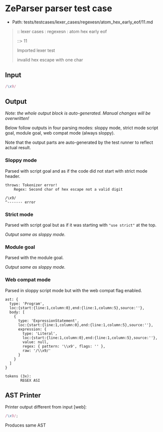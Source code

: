 # ZeParser parser test case

- Path: tests/testcases/lexer_cases/regexesn/atom_hex_early_eof/11.md

> :: lexer cases : regexesn : atom hex early eof
>
> ::> 11
>
> Imported lexer test
>
> invalid hex escape with one char

## Input

`````js
/\x9/
`````

## Output

_Note: the whole output block is auto-generated. Manual changes will be overwritten!_

Below follow outputs in four parsing modes: sloppy mode, strict mode script goal, module goal, web compat mode (always sloppy).

Note that the output parts are auto-generated by the test runner to reflect actual result.

### Sloppy mode

Parsed with script goal and as if the code did not start with strict mode header.

`````
throws: Tokenizer error!
    Regex: Second char of hex escape not a valid digit

/\x9/
^------- error
`````

### Strict mode

Parsed with script goal but as if it was starting with `"use strict"` at the top.

_Output same as sloppy mode._

### Module goal

Parsed with the module goal.

_Output same as sloppy mode._

### Web compat mode

Parsed in sloppy script mode but with the web compat flag enabled.

`````
ast: {
  type: 'Program',
  loc:{start:{line:1,column:0},end:{line:1,column:5},source:''},
  body: [
    {
      type: 'ExpressionStatement',
      loc:{start:{line:1,column:0},end:{line:1,column:5},source:''},
      expression: {
        type: 'Literal',
        loc:{start:{line:1,column:0},end:{line:1,column:5},source:''},
        value: null,
        regex: { pattern: '\\x9', flags: '' },
        raw: '/\\x9/'
      }
    }
  ]
}

tokens (3x):
       REGEX ASI
`````


## AST Printer

Printer output different from input [web]:

````js
/\x9/;
````

Produces same AST
